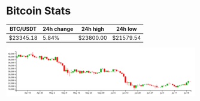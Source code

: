 # Bitcoin Stats

BTC/USDT|24h change|24h high|24h low|
|---|---|---|---|
|$23345.18|5.84%|$23800.00|$21579.54|

<img src="./chart.svg">
